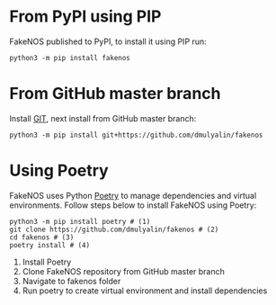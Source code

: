 # From PyPI using PIP

FakeNOS published to PyPI, to install it using PIP run:

`python3 -m pip install fakenos`

# From GitHub master branch

Install [GIT](https://git-scm.com/book/en/v2/Getting-Started-Installing-Git), next
install from GitHub master branch:

`python3 -m pip install git+https://github.com/dmulyalin/fakenos`

# Using Poetry

FakeNOS uses Python [Poetry](https://python-poetry.org/) to manage dependencies and
virtual environments. Follow steps below to install FakeNOS using Poetry:

``` { .bash .annotate }
python3 -m pip install poetry # (1)
git clone https://github.com/dmulyalin/fakenos # (2)
cd fakenos # (3)
poetry install # (4)
```

1.  Install Poetry
2.  Clone FakeNOS repository from GitHub master branch
3.  Navigate to fakenos folder
4.  Run poetry to create virtual environment and install dependencies

